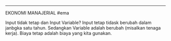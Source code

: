 ---

EKONOMI MANAJERIAL
#ema 

Input tidak tetap dan Input Variable?
Input tetap tidask berubah dalam janbgka satu tahun. Sedangkan Variable adalah berubah (misalkan tenaga kerja).
Biaya tetap adalah biaya yang kita gunakan. 